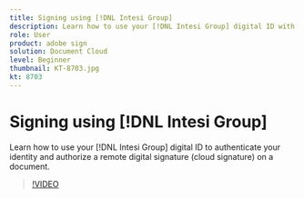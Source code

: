 ```yaml
---
title: Signing using [!DNL Intesi Group]
description: Learn how to use your [!DNL Intesi Group] digital ID with Adobe Sign
role: User
product: adobe sign
solution: Document Cloud
level: Beginner
thumbnail: KT-8703.jpg
kt: 8703
---
```

# Signing using [!DNL Intesi Group]

Learn how to use your [!DNL Intesi Group] digital ID to authenticate your identity and authorize a remote digital signature (cloud signature) on a document.

>[!VIDEO](https://video.tv.adobe.com/v/336989?hidetitle=true)